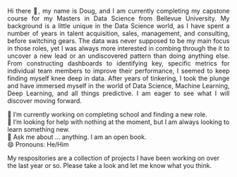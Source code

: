 <p align='justify'>Hi there 👋, my name is Doug, and I am currently completing my capstone course for my Masters in Data Science from Bellevue University. My background is a little unique in the Data Science world, as I have spent a number of years in talent acquisition, sales, management, and consulting, before switching gears. The data was never supposed to be my main focus in those roles, yet I was always more interested in combing through the it to uncover a new lead or an undiscovered pattern than doing anything else. From constructing dashboards to identifying key, specific metrics for individual team members to improve their performance, I seemed to keep finding myself knee deep in data. After years of tinkering, I took the plunge and have immersed myself in the world of Data Science, Machine Learning, Deep Learning, and all things predictive. I am eager to see what I will discover moving forward.</p>

🔭 I’m currently working on completing school and finding a new role.  
🤔 I’m looking for help with nothing at the moment, but I am always looking to learn something new.  
💬 Ask me about ... anything. I am an open book.  
😄 Pronouns: He/Him  

My respositories are a collection of projects I have been working on over the last year or so. Please take a look and let me know what you think.  

<!--
**MarcumDoug/MarcumDoug** is a ✨ _special_ ✨ repository because its `README.md` (this file) appears on your GitHub profile.

Here are some ideas to get you started:

- 🔭 I’m currently working on ...
- 🌱 I’m currently learning ...
- 👯 I’m looking to collaborate on ...
- 🤔 I’m looking for help with ...
- 💬 Ask me about ...
- 📫 How to reach me: ...
- 😄 Pronouns: ...
- ⚡ Fun fact: ...
-->
